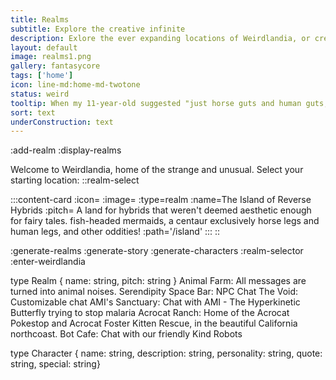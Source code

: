 ```yaml
---
title: Realms
subtitle: Explore the creative infinite
description: Exlore the ever expanding locations of Weirdlandia, or create your own
layout: default
image: realms1.png
gallery: fantasycore
tags: ['home']
icon: line-md:home-md-twotone
status: weird
tooltip: When my 11-year-old suggested "just horse guts and human guts, I realized I'd just scratched the surface of awful hybrid ideas
sort: text
underConstruction: text
---
```

:add-realm
:display-realms

Welcome to Weirdlandia, home of the strange and unusual. Select your starting location: 
::realm-select

  :::content-card
    :icon=
    :image=
    :type=realm
    :name=The Island of Reverse Hybrids
    :pitch= A land for hybrids that weren't deemed aesthetic enough for fairy tales. fish-headed mermaids, a centaur exclusively horse legs and human legs, and other oddities!
    :path='/island'
  :::
::

:generate-realms
:generate-story
:generate-characters
:realm-selector
:enter-weirdlandia




type Realm { name: string, pitch: string }
Animal Farm: All messages are turned into animal noises.
Serendipity Space Bar: NPC Chat
The Void: Customizable chat
AMI's Sanctuary: Chat with AMI - The Hyperkinetic Butterfly trying to stop malaria
Acrocat Ranch: Home of the Acrocat Pokestop and Acrocat Foster Kitten Rescue, in the beautiful California northcoast. 
Bot Cafe: Chat with our friendly Kind Robots

type Character { name: string, description: string, personality: string, quote: string, special: string}